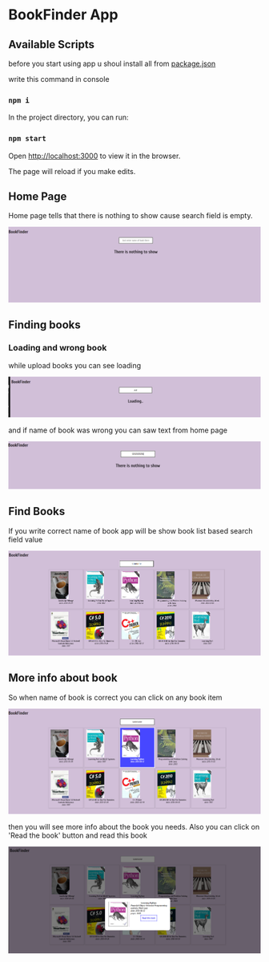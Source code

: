 # BookFinder App

## Available Scripts

before you start using app u shoul install all from [package.json](package.json)

write this command in console

### `npm i`

In the project directory, you can run:

### `npm start`

Open [http://localhost:3000](http://localhost:3000) to view it in the browser.

The page will reload if you make edits.


## Home Page

Home page tells that there is nothing to show cause search field is empty.

![there must be home page pic ](/readme_assets/home-page.png)

## Finding books

### Loading and wrong book 

while upload books you can see loading

![there must be loading pic ](/readme_assets/loading-books.png)

and if name of book was wrong you can saw text from home page

![there must be try search wrong book pic ](/readme_assets/wrong-name.png)

## Find Books

If you write correct name of book app will be show book list based search field value

![there must be pic of finding books](/readme_assets/find-books.png)

## More info about book

So when name of book is correct you can click on any book item 

![there must be pic of hover on item](/readme_assets/hover-on-item.png)

then you will see more info about the book you needs. Also you can click on 'Read the book' button and read this book

![there must be book about pic ](/readme_assets/about-book.png)

